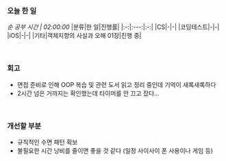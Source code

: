 ### 오늘 한 일
_순 공부 시간 | 02:00:00_
|분류|한 일|진행률|
|:-:|:---:|:-:|
|CS|-|-|
|코딩테스트|-|-|
|iOS|-|-|
|기타|객체지향의 사실과 오해 01장|진행 중|

<br>

### 회고
- 면접 준비로 인해 OOP 복습 및 관련 도서 읽고 정리 중인데 기억이 새록새록하다
- 2시간 넘은 거까지는 확인했는데 타이머를 안 끄고 잤다...

<br>

### 개선할 부분
- 규칙적인 수면 패턴 확보
- 불필요한 시간 낭비를 줄이면 좋을 것 같다 (일정 사이사이 폰 사용이나 게임 등)
